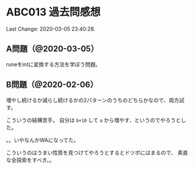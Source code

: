# ABC013 過去問感想

Last Change: 2020-03-05 23:40:28.

## A問題（@2020-03-05）

runeをintに変換する方法を学ぼう問題。

## B問題（@2020-02-06）

増やし続けるか減らし続けるかの2パターンのうちのどちらかなので、両方試す。

こういうの結構苦手。
自分は `b+10` して `a` から増やす、というのでやろうとした。

。。いやなんかWAになってた。

こういうのはうまい性質を見つけてやろうとするとドツボにはまるので、
素直な全探索をすべき。。

